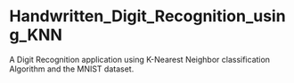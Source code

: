 # Handwritten_Digit_Recognition_using_KNN
A Digit Recognition application using K-Nearest Neighbor classification Algorithm and the MNIST dataset.
